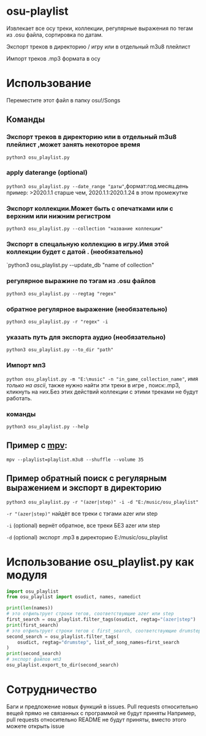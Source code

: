 # osu-playlist
Извлекает все осу треки, коллекции, регулярные выражения по тегам из .osu файла, сортировка по датам. 

Экспорт треков в директорию / игру  или в отдельный m3u8 плейлист 

Импорт треков .mp3 формата в осу 
# Использование
Переместите этот файл в папку osu!/Songs 
## Команды
### Экспорт треков в директорию или в отдельный m3u8 плейлист ,может занять некоторое время
  `python3 osu_playlist.py`
### apply daterange (optional)
  `python3 osu_playlist.py --date_range "даты"`,формат:год.месяц.день пример: >2020.1.1 старше чем, 2020.1.1:2020.1.24 в этом промежутке 
### Экспорт коллекции.Может быть с опечатками или с верхним или нижним регистром   
  `python3 osu_playlist.py --collection "название коллекции"` 
### Экспорт в спецальную коллекцию в игру.Имя этой коллекции будет с датой . (необязательно)
 `python3 osu_playlist.py --update_db "name of collection"
### регулярное выражине по тэгам из .osu файлов
  `python3 osu_playlist.py --regtag "regex"`
### обратное регулярное выражение (необязательно)
  `python3 osu_playlist.py -r "regex" -i `
### указать путь для экспорта аудио (необязательно)
 `python3 osu_playlist.py --to_dir "path"` 
### Импорт мп3
   `python osu_playlist.py -m "E:\music" -n "in_game_collection_name"`, имя _только на ascii_, также нужно найти эти треки в игре , поиск:.mp3, кликнуть на них.Без этих действий коллекции с этими треками не будут работать.
### команды 
 `python3 osu_playlist.py --help` 

## Пример с  [mpv](https://mpv.io/):
  `mpv --playlist=playlist.m3u8 --shuffle --volume 35` 
## Пример  обратный поиск с регулярным выражением и экспорт в директорию
 `python3 osu_playlist.py -r "(azer|step)" -i -d "E:/music/osu_playlist"`

`-r "(azer|step)"` найдёт все треки с тэгами azer или step

`-i` (optional) вернёт обратное, все треки БЕЗ azer или step

`-d` (optional) экспорт .mp3 в директорию  E:/music/osu_playlist
 
# Использование osu_playlist.py как модуля
```python
import osu_playlist
from osu_playlist import osudict, names, namedict

print(len(names))
# это отфильтрует строки тегов, соответствующие azer или step 
first_search = osu_playlist.filter_tags(osudict, regtag="(azer|step") 
print(first_search)
# это отфильтрует строки тегов c first_search, соответствующие drumstep 
second_search = osu_playlist.filter_tags(
    osudict, regtag="drumstep", list_of_song_names=first_search
)
print(second_search)
# экспорт файлов мп3 
osu_playlist.export_to_dir(second_search)
```

# Сотрудничество
Баги и предложение новых функций в issues.
Pull requests относительно вещей прямо не связанных с программой не будут приняты 
Например, pull requests относительно README не будут приняты, вместо этого можете открыть issue
